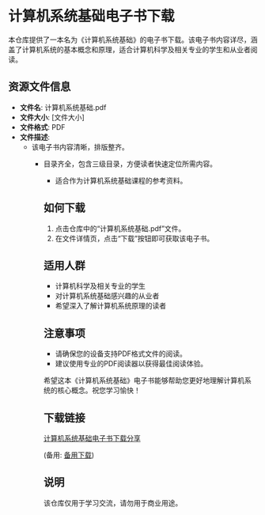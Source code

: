# 计算机系统基础电子书下载

本仓库提供了一本名为《计算机系统基础》的电子书下载。该电子书内容详尽，涵盖了计算机系统的基本概念和原理，适合计算机科学及相关专业的学生和从业者阅读。

## 资源文件信息

- **文件名**: 计算机系统基础.pdf
- **文件大小**: [文件大小]
- **文件格式**: PDF
- **文件描述**: 
  - 该电子书内容清晰，排版整齐。
    - 目录齐全，包含三级目录，方便读者快速定位所需内容。
      - 适合作为计算机系统基础课程的参考资料。

      ## 如何下载

      1. 点击仓库中的“计算机系统基础.pdf”文件。
      2. 在文件详情页，点击“下载”按钮即可获取该电子书。

      ## 适用人群

      - 计算机科学及相关专业的学生
      - 对计算机系统基础感兴趣的从业者
      - 希望深入了解计算机系统原理的读者

      ## 注意事项

      - 请确保您的设备支持PDF格式文件的阅读。
      - 建议使用专业的PDF阅读器以获得最佳阅读体验。

      希望这本《计算机系统基础》电子书能够帮助您更好地理解计算机系统的核心概念。祝您学习愉快！

      ## 下载链接
      [计算机系统基础电子书下载分享](https://pan.quark.cn/s/f7bc9135b737) 

      (备用: [备用下载](https://pan.baidu.com/s/1bujkMohX_s-oGUMubhiqng?pwd=1234))

      ## 说明

      该仓库仅用于学习交流，请勿用于商业用途。
